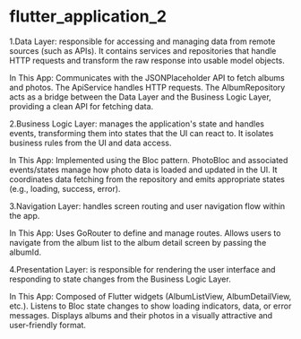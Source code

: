 # flutter_application_2

 1.Data Layer:  responsible for accessing and managing data from remote sources (such as APIs). It contains services and repositories that handle HTTP requests and transform the raw response into usable model objects.

In This App:
    Communicates with the JSONPlaceholder API to fetch albums and photos.
    The ApiService handles HTTP requests.
    The AlbumRepository acts as a bridge between the Data Layer and the Business Logic Layer, providing a clean API for fetching data.

2.Business Logic Layer: manages the application's state and handles events, transforming them into states that the UI can react to. It isolates business rules from the UI and data access.

In This App:
    Implemented using the Bloc pattern.
    PhotoBloc and associated events/states manage how photo data is loaded and updated in the UI.
    It coordinates data fetching from the repository and emits appropriate states (e.g., loading, success, error).

3.Navigation Layer: handles screen routing and user navigation flow within the app.

In This App:
    Uses GoRouter to define and manage routes.
    Allows users to navigate from the album list to the album detail screen by passing the albumId.

4.Presentation Layer: is responsible for rendering the user interface and responding to state changes from the Business Logic Layer.

In This App:
    Composed of Flutter widgets (AlbumListView, AlbumDetailView, etc.).
    Listens to Bloc state changes to show loading indicators, data, or error messages.
    Displays albums and their photos in a visually attractive and user-friendly format.





